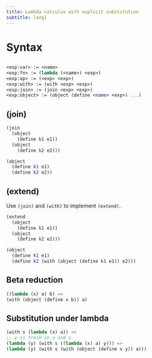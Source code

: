 ```yaml
---
title: Lambda calculus with explicit substitution
subtitle: lang1
---
```


# Syntax

## <exp>

```scm
<exp:var> := <name>
<exp:fn> := (lambda (<name>) <exp>)
<exp:ap> := (<exp> <exp>)
<exp:with> := (with <exp> <exp>)
<exp:join> := (join <exp> <exp>)
<exp:object> := (object (define <name> <exp>) ...)
```

## (join)

```scm
(join
  (object
    (define k1 e1))
  (object
    (define k2 e2)))

(object
  (define k1 e1)
  (define k2 e2))
```

## (extend)

Use `(join)` and `(with)` to implement `(extend)`.

```scm
(extend
  (object
    (define k1 e1))
  (object
    (define k2 e2)))

(object
  (define k1 e1)
  (define k2 (with (object (define k1 e1)) e2)))
```

## Beta reduction

```scm
((lambda (x) a) b) =>
(with (object (define x b)) a)
```

## Substitution under lambda

```scm
(with s (lambda (x) a)) =>
;; y is fresh in a and s
(lambda (y) (with s ((lambda (x) a) y))) =>
(lambda (y) (with s (with (object (define x y)) a)))
```
